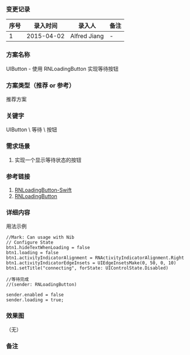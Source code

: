 ### 变更记录
| 序号 | 录入时间 | 录入人 | 备注 |
| -- | -- | -- | -- |
| 1 | 2015-04-02 | Alfred Jiang | - |

### 方案名称
UIButton - 使用 RNLoadingButton 实现等待按钮

### 方案类型（推荐 or 参考）
推荐方案

### 关键字
UIButton \ 等待 \ 按钮

### 需求场景
1. 实现一个显示等待状态的按钮

### 参考链接
1. [RNLoadingButton-Swift](https://github.com/souzainf3/RNLoadingButton-Swift)
2. [RNLoadingButton](https://github.com/souzainf3/RNLoadingButton)

### 详细内容

用法示例

    //Mark: Can usage with Nib
    // Configure State
    btn1.hideTextWhenLoading = false
    btn1.loading = false
    btn1.activityIndicatorAlignment = RNActivityIndicatorAlignment.Right
    btn1.activityIndicatorEdgeInsets = UIEdgeInsetsMake(0, 50, 0, 10)
    btn1.setTitle("connecting", forState: UIControlState.Disabled)

    //等待完成
    //(sender: RNLoadingButton)

    sender.enabled = false
    sender.loading = true;

### 效果图
（无）

### 备注
